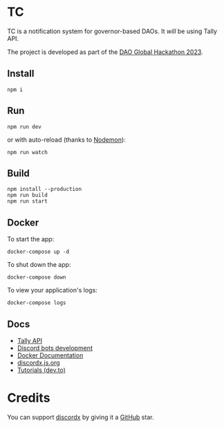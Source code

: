 # TC

TC is a notification system for governor-based DAOs. It _will_ be using Tally API.

The project is developed as part of the [DAO Global Hackathon 2023](https://daoglobalhackathon.com/).

## Install 

```
npm i
```

## Run 

```
npm run dev
```

or with auto-reload (thanks to [Nodemon](https://nodemon.io/)):

```
npm run watch
```

## Build

```
npm install --production
npm run build
npm run start
```

## Docker

To start the app:

```
docker-compose up -d
```

To shut down the app:

```
docker-compose down
```

To view your application's logs:

```
docker-compose logs
```

## Docs

- [Tally API](https://docs.tally.xyz/tally-api)
- [Discord bots development](https://discord.com/developers/docs/intro)
- [Docker Documentation](https://docs.docker.com/engine/reference/commandline/cli/)
- [discordx.js.org](https://discordx.js.org)
- [Tutorials (dev.to)](https://dev.to/samarmeena/series/14317)

# Credits

You can support [discordx](https://www.npmjs.com/package/discordx) by giving it a [GitHub](https://github.com/discordx-ts/discordx) star.
